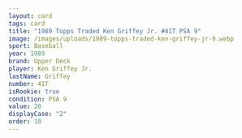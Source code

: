 ```yaml
---
layout: card
tags: card
title: "1989 Topps Traded Ken Griffey Jr. #41T PSA 9"
image: /images/uploads/1989-topps-traded-ken-griffey-jr-9.webp
sport: Baseball
year: 1989
brand: Upper Deck
player: Ken Griffey Jr.
lastName: Griffey
number: 41T
isRookie: true
condition: PSA 9
value: 28
displayCase: "2"
order: 10
---
```

